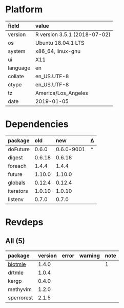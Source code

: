 # Platform

|field    |value                        |
|:--------|:----------------------------|
|version  |R version 3.5.1 (2018-07-02) |
|os       |Ubuntu 18.04.1 LTS           |
|system   |x86_64, linux-gnu            |
|ui       |X11                          |
|language |en                           |
|collate  |en_US.UTF-8                  |
|ctype    |en_US.UTF-8                  |
|tz       |America/Los_Angeles          |
|date     |2019-01-05                   |

# Dependencies

|package   |old    |new        |Δ  |
|:---------|:------|:----------|:--|
|doFuture  |0.6.0  |0.6.0-9001 |*  |
|digest    |0.6.18 |0.6.18     |   |
|foreach   |1.4.4  |1.4.4      |   |
|future    |1.10.0 |1.10.0     |   |
|globals   |0.12.4 |0.12.4     |   |
|iterators |1.0.10 |1.0.10     |   |
|listenv   |0.7.0  |0.7.0      |   |

# Revdeps

## All (5)

|package                        |version |error |warning |note |
|:------------------------------|:-------|:-----|:-------|:----|
|[biotmle](problems.md#biotmle) |1.4.0   |      |        |1    |
|drtmle                         |1.0.4   |      |        |     |
|kergp                          |0.4.0   |      |        |     |
|methyvim                       |1.2.0   |      |        |     |
|sperrorest                     |2.1.5   |      |        |     |

